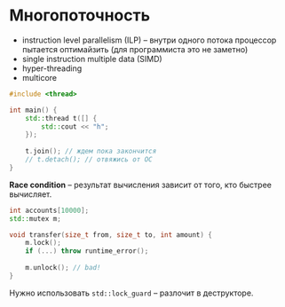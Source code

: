 # Многопоточность

* instruction level parallelism (ILP) – внутри одного потока процессор пытается оптимайзить (для программиста это не заметно)
* single instruction multiple data (SIMD)
* hyper-threading
* multicore

```cpp
#include <thread>

int main() {
    std::thread t([] {
        std::cout << "h";
    });
  
    t.join(); // ждем пока закончится
    // t.detach(); // отвяжись от ОС
}
```

**Race condition** – результат вычисления зависит от того, кто быстрее вычисляет.

```cpp
int accounts[10000];
std::mutex m;

void transfer(size_t from, size_t to, int amount) {
    m.lock();
    if (...) throw runtime_error();
    
    m.unlock(); // bad!
}
```
Нужно использовать `std::lock_guard` – разлочит в деструкторе.
